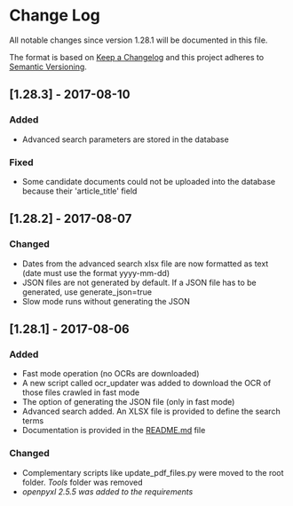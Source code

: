 # Change Log

All notable changes since version 1.28.1 will be documented in this file.

The format is based on [Keep a Changelog](http://keepachangelog.com/en/1.0.0/)
and this project adheres to [Semantic Versioning](http://semver.org/spec/v2.0.0.html).

## [1.28.3] - 2017-08-10
### Added
- Advanced search parameters are stored in the database

### Fixed
- Some candidate documents could not be uploaded into the database because their 'article_title' field

## [1.28.2] - 2017-08-07
### Changed
- Dates from the advanced search xlsx file are now formatted as text (date must use the format yyyy-mm-dd)
- JSON files are not generated by default. If a JSON file has to be generated, use generate_json=true
- Slow mode runs without generating the JSON

## [1.28.1] - 2017-08-06
### Added
- Fast mode operation (no OCRs are downloaded)
- A new script called ocr_updater was added to download the OCR of those files crawled in fast mode
- The option of generating the JSON file (only in fast mode)
- Advanced search added. An XLSX file is provided to define the search terms
- Documentation is provided in the [README.md](/README.md) file

### Changed
- Complementary scripts like update_pdf_files.py were moved to the root folder. *Tools* folder was removed
- *openpyxl 2.5.5 was added to the requirements*
